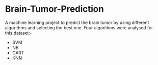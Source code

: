 # Brain-Tumor-Prediction

A machine learning project to predict the brain tumor by using different algorithms and selecting the best one. Four algorithms were analysed for this dataset:-

- SVM
- NB
- CART
- KNN
